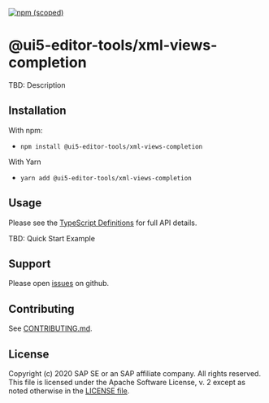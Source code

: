 [![npm (scoped)](https://img.shields.io/npm/v/@ui5-editor-tools/xml-views-completion.svg)](https://www.npmjs.com/package/@ui5-editor-tools/xml-views-completion)

# @ui5-editor-tools/xml-views-completion

TBD: Description

## Installation

With npm:

- `npm install @ui5-editor-tools/xml-views-completion`

With Yarn

- `yarn add @ui5-editor-tools/xml-views-completion`

## Usage

Please see the [TypeScript Definitions](./api.d.ts) for full API details.

TBD: Quick Start Example

## Support

Please open [issues](https://github.com/SAP/ui5-editor-tools/issues) on github.

## Contributing

See [CONTRIBUTING.md](./CONTRIBUTING.md).

## License

Copyright (c) 2020 SAP SE or an SAP affiliate company. All rights reserved.
This file is licensed under the Apache Software License, v. 2 except as noted otherwise in the [LICENSE file](../../LICENSE).
